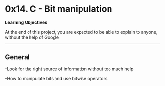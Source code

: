 # 0x14. C - Bit manipulation

**Learning Objectives**

At the end of this project, you are expected to be able to explain to anyone, without the help of Google

---

## General

-Look for the right source of information without too much help

-How to manipulate bits and use bitwise operators
